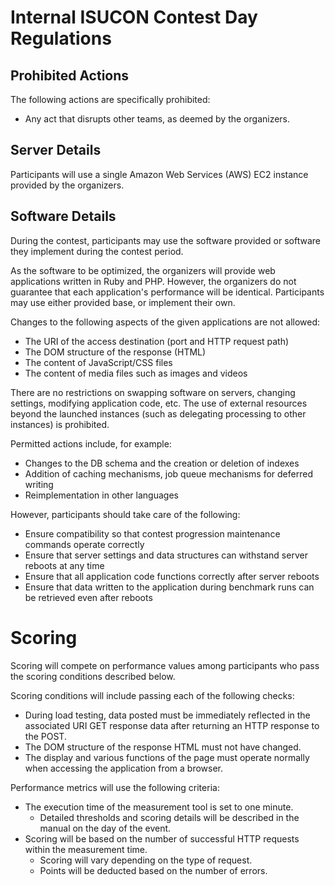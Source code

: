 # Internal ISUCON Contest Day Regulations

## Prohibited Actions

The following actions are specifically prohibited:

  * Any act that disrupts other teams, as deemed by the organizers.

## Server Details

Participants will use a single Amazon Web Services (AWS) EC2 instance provided by the organizers.

## Software Details

During the contest, participants may use the software provided or software they implement during the contest period.

As the software to be optimized, the organizers will provide web applications written in Ruby and PHP. However, the organizers do not guarantee that each application's performance will be identical. Participants may use either provided base, or implement their own.

Changes to the following aspects of the given applications are not allowed:

  * The URI of the access destination (port and HTTP request path)
  * The DOM structure of the response (HTML)
  * The content of JavaScript/CSS files
  * The content of media files such as images and videos

There are no restrictions on swapping software on servers, changing settings, modifying application code, etc. The use of external resources beyond the launched instances (such as delegating processing to other instances) is prohibited.

Permitted actions include, for example:

  * Changes to the DB schema and the creation or deletion of indexes
  * Addition of caching mechanisms, job queue mechanisms for deferred writing
  * Reimplementation in other languages

However, participants should take care of the following:

  * Ensure compatibility so that contest progression maintenance commands operate correctly
  * Ensure that server settings and data structures can withstand server reboots at any time
  * Ensure that all application code functions correctly after server reboots
  * Ensure that data written to the application during benchmark runs can be retrieved even after reboots

# Scoring

Scoring will compete on performance values among participants who pass the scoring conditions described below.

Scoring conditions will include passing each of the following checks:

  * During load testing, data posted must be immediately reflected in the associated URI GET response data after returning an HTTP response to the POST.
  * The DOM structure of the response HTML must not have changed.
  * The display and various functions of the page must operate normally when accessing the application from a browser.

Performance metrics will use the following criteria:

  * The execution time of the measurement tool is set to one minute.
    * Detailed thresholds and scoring details will be described in the manual on the day of the event.
  * Scoring will be based on the number of successful HTTP requests within the measurement time.
    * Scoring will vary depending on the type of request.
    * Points will be deducted based on the number of errors.
